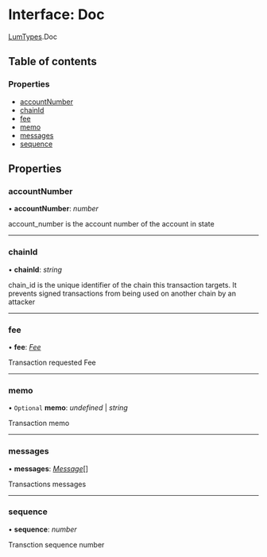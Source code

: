 # Interface: Doc

[LumTypes](../modules/lumtypes.md).Doc

## Table of contents

### Properties

- [accountNumber](lumtypes.doc.md#accountnumber)
- [chainId](lumtypes.doc.md#chainid)
- [fee](lumtypes.doc.md#fee)
- [memo](lumtypes.doc.md#memo)
- [messages](lumtypes.doc.md#messages)
- [sequence](lumtypes.doc.md#sequence)

## Properties

### accountNumber

• **accountNumber**: *number*

account_number is the account number of the account in state

___

### chainId

• **chainId**: *string*

chain_id is the unique identifier of the chain this transaction targets.
It prevents signed transactions from being used on another chain by an
attacker

___

### fee

• **fee**: [*Fee*](lumtypes.fee.md)

Transaction requested Fee

___

### memo

• `Optional` **memo**: *undefined* \| *string*

Transaction memo

___

### messages

• **messages**: [*Message*](lummessages.message.md)[]

Transactions messages

___

### sequence

• **sequence**: *number*

Transction sequence number

